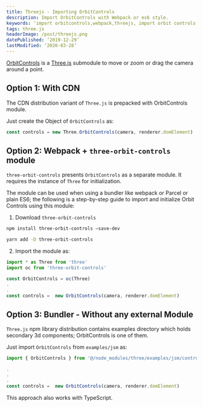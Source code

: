 ```yaml
---
title: Threejs - Importing OrbitControls
description: Import OrbitControls with Webpack or es6 style.
keywords: ‘import orbitcontrols,webpack,threejs, import orbit controls webpack, import oribitcontrols typescript, import orbitcontrols es6’
tags: three.js
headerImage: /post/threejs.png
datePublished: ‘2019-12-29’
lastModified: ‘2020-03-28’
---
```


[OrbitControls](https://threejs.org/docs/#examples/en/controls/OrbitControls) is a [Three.js](https://threejs.org/) submodule to move or zoom or drag the camera around a point.

## Option 1: With CDN

The CDN distribution variant of `Three.js` is prepacked with OrbitControls module.

Just create the Object of `OrbitControls` as:

```javascript
const controls = new Three.OrbitControls(camera, renderer.domElement)
```

## Option 2: Webpack + `three-orbit-controls` module

`three-orbit-controls` presents `OrbitControls` as a separate module. It requires the instance of `Three` for initialization.

The module can be used when using a bundler like webpack or Parcel or plain ES6; the following is a step-by-step guide to import and initialize Orbit Controls using this module:

1. Download `three-orbit-controls`

```sh
npm install three-orbit-controls —save-dev
```

```sh
yarn add -D three-orbit-controls
```

2. Import the module as:

```javascript
import * as Three from 'three'
import oc from 'three-orbit-controls'

const OrbitControls = oc(Three)
.
.
const controls =  new OrbitControls(camera, renderer.domElement)
```

## Option 3: Bundler - Without any external Module

`Three.js` npm library distribution contains examples directory which holds secondary 3d components; OrbitControls is one of them.

Just import `OrbitControls` from `examples/jsm` as:

```javascript
import { OrbitControls } from '@/node_modules/three/examples/jsm/controls/OrbitControls'

.
.
.
const controls =  new OrbitControls(camera, renderer.domElement)
```

This approach also works with TypeScript.
